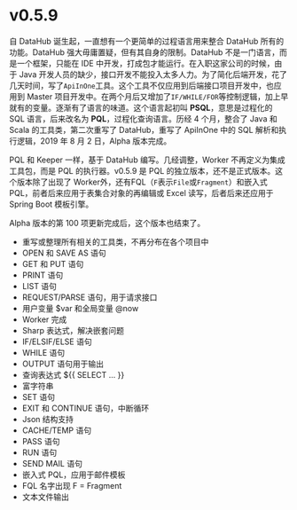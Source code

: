 # v0.5.9

自 DataHub 诞生起，一直想有一个更简单的过程语言用来整合 DataHub 所有的功能。DataHub 强大毋庸置疑，但有其自身的限制。DataHub 不是一门语言，而是一个框架，只能在 IDE 中开发，打成包才能运行。在入职这家公司的时候，由于 Java 开发人员的缺少，接口开发不能投入太多人力。为了简化后端开发，花了几天时间，写了`ApiInOne`工具。这个工具不仅应用到后端接口项目开发中，也应用到 Master 项目开发中。在两个月后又增加了`IF/WHILE/FOR`等控制逻辑，加上早就有的变量。逐渐有了语言的味道。这个语言起初叫 **PSQL**，意思是过程化的 SQL 语言，后来改名为 **PQL**，过程化查询语言。历经 4 个月，整合了 Java 和 Scala 的工具类，第二次重写了 DataHub，重写了 ApiInOne 中的 SQL 解析和执行逻辑，2019 年 8 月 2 日，Alpha 版本完成。

PQL 和 Keeper 一样，基于 DataHub 编写。几经调整，Worker 不再定义为集成工具包，而是 PQL 的执行器。v0.5.9 是 PQL 的独立版本，还不是正式版本。这个版本除了出现了 Worker外，还有FQL（`F`表示`File`或`Fragment`）和嵌入式 PQL，前者后来应用于表集合对象的再编辑或 Excel 读写，后者后来还应用于 Spring Boot 模板引擎。

Alpha 版本的第 100 项更新完成后，这个版本也结束了。

* 重写或整理所有相关的工具类，不再分布在各个项目中
* OPEN 和 SAVE AS 语句
* GET 和 PUT 语句
* PRINT 语句
* LIST 语句
* REQUEST/PARSE 语句，用于请求接口
* 用户变量 $var 和全局变量 @now
* Worker 完成
* Sharp 表达式，解决嵌套问题
* IF/ELSIF/ELSE 语句
* WHILE 语句
* OUTPUT 语句用于输出
* 查询表达式 ${{ SELECT ... }}
* 富字符串
* SET 语句
* EXIT 和 CONTINUE 语句，中断循环
* Json 结构支持
* CACHE/TEMP 语句
* PASS 语句
* RUN 语句
* SEND MAIL 语句
* 嵌入式 PQL，应用于邮件模板
* FQL 名字出现 F = Fragment
* 文本文件输出 